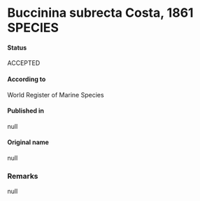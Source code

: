 Buccinina subrecta Costa, 1861 SPECIES
=======

#### Status
ACCEPTED

#### According to
World Register of Marine Species

#### Published in
null

#### Original name
null

### Remarks
null